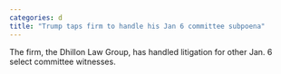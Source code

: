 ```yaml
---
categories: d
title: "Trump taps firm to handle his Jan 6 committee subpoena"
---
```

The firm, the Dhillon Law Group, has handled litigation for other Jan. 6 select committee witnesses.